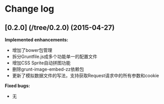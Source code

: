 # Change log

## [0.2.0] (/tree/0.2.0) (2015-04-27)

**Implemented enhancements:**

- 增加了bower包管理
- 拆分Gruntfile.js成多个功能单一的配置文件
- 增加CSS Sprite自动拼图功能
- 删除grunt-image-embed-zz依赖包
- 更新了模拟数据文件的写法，支持获取Request请求中的所有参数和cookie

**Fixed bugs:**

- 无
